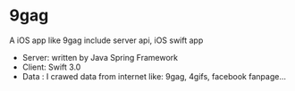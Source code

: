 # 9gag
A iOS app like 9gag include server api, iOS swift app
- Server: written by Java Spring Framework
- Client: Swift 3.0
- Data  : I crawed data from internet like: 9gag, 4gifs, facebook fanpage... 
